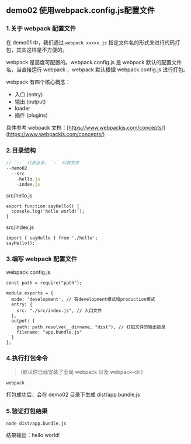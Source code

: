 ## demo02 使用webpack.config.js配置文件

### 1.关于 webpack 配置文件
在 demo01 中，我们通过 `webpack xxxxx.js` 指定文件名的形式来进行代码打包，其实这样是不方便的。

webpack 是高度可配置的。webpack.config.js 是 webpack 默认的配置文件名，当直接运行 webpack ，webpack 默认根据 webpack.config.js 进行打包。

webpack 有四个核心概念：
- 入口 (entry)
- 输出 (output)
- loader
- 插件 (plugins)

具体参考 webpack 文档：[https://www.webpackjs.com/concepts/](https://www.webpackjs.com/concepts/)


### 2.目录结构

```javascript
// `--` 代表目录， `-` 代表文件
--demo02
  --src
    -hello.js
    -index.js
```

src/hello.js
```javacript
export function sayHello() {
  console.log('hello world!');
}
```
src/index.js
```javacript
import { sayHello } from './hello';
sayHello();
```

### 3.编写 webpack 配置文件

webpack.config.js

```javacript
const path = require("path");

module.exports = {
  mode: 'development', // 有development模式和production模式
  entry: {
    src: "./src/index.js", // 入口文件
  },
  output: {
    path: path.resolve(__dirname, "dist"), // 打包文件的输出目录
    filename: "app.bundle.js"
  }
};
```
### 4.执行打包命令

>(默认你已经安装了全局 webpack 以及 webpack-cli )

```javacript
webpack
```

打包成功后，会在 demo02 目录下生成 dist/app.bundle.js

### 5.验证打包结果

```javacript
node dist/app.bundle.js
```


结果输出：hello world!
